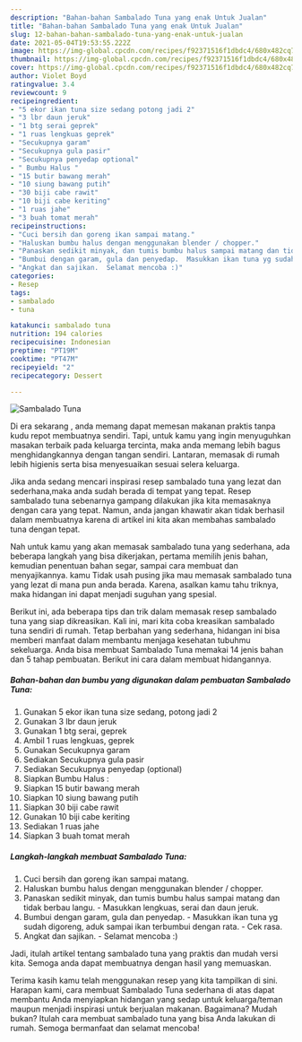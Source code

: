 ```yaml
---
description: "Bahan-bahan Sambalado Tuna yang enak Untuk Jualan"
title: "Bahan-bahan Sambalado Tuna yang enak Untuk Jualan"
slug: 12-bahan-bahan-sambalado-tuna-yang-enak-untuk-jualan
date: 2021-05-04T19:53:55.222Z
image: https://img-global.cpcdn.com/recipes/f92371516f1dbdc4/680x482cq70/sambalado-tuna-foto-resep-utama.jpg
thumbnail: https://img-global.cpcdn.com/recipes/f92371516f1dbdc4/680x482cq70/sambalado-tuna-foto-resep-utama.jpg
cover: https://img-global.cpcdn.com/recipes/f92371516f1dbdc4/680x482cq70/sambalado-tuna-foto-resep-utama.jpg
author: Violet Boyd
ratingvalue: 3.4
reviewcount: 9
recipeingredient:
- "5 ekor ikan tuna size sedang potong jadi 2"
- "3 lbr daun jeruk"
- "1 btg serai geprek"
- "1 ruas lengkuas geprek"
- "Secukupnya garam"
- "Secukupnya gula pasir"
- "Secukupnya penyedap optional"
- " Bumbu Halus "
- "15 butir bawang merah"
- "10 siung bawang putih"
- "30 biji cabe rawit"
- "10 biji cabe keriting"
- "1 ruas jahe"
- "3 buah tomat merah"
recipeinstructions:
- "Cuci bersih dan goreng ikan sampai matang."
- "Haluskan bumbu halus dengan menggunakan blender / chopper."
- "Panaskan sedikit minyak, dan tumis bumbu halus sampai matang dan tidak berbau langu.  Masukkan lengkuas, serai dan daun jeruk."
- "Bumbui dengan garam, gula dan penyedap.  Masukkan ikan tuna yg sudah digoreng, aduk sampai ikan terbumbui dengan rata.  Cek rasa."
- "Angkat dan sajikan.  Selamat mencoba :)"
categories:
- Resep
tags:
- sambalado
- tuna

katakunci: sambalado tuna 
nutrition: 194 calories
recipecuisine: Indonesian
preptime: "PT19M"
cooktime: "PT47M"
recipeyield: "2"
recipecategory: Dessert

---
```



![Sambalado Tuna](https://img-global.cpcdn.com/recipes/f92371516f1dbdc4/680x482cq70/sambalado-tuna-foto-resep-utama.jpg)

Di era  sekarang , anda memang dapat memesan makanan praktis tanpa kudu repot membuatnya sendiri. Tapi, untuk kamu yang ingin menyuguhkan masakan terbaik pada keluarga tercinta, maka anda memang lebih bagus menghidangkannya dengan tangan sendiri. Lantaran, memasak di rumah lebih higienis serta bisa menyesuaikan sesuai selera keluarga.

Jika anda sedang mencari inspirasi resep sambalado tuna yang lezat dan sederhana,maka anda sudah berada di tempat yang tepat. Resep sambalado tuna  sebenarnya gampang dilakukan jika kita memasaknya dengan cara yang tepat. Namun, anda jangan khawatir akan tidak berhasil dalam membuatnya 
karena di artikel ini kita akan membahas sambalado tuna dengan tepat.  



Nah untuk kamu yang akan memasak sambalado tuna yang sederhana, ada beberapa langkah yang bisa dikerjakan, pertama memilih jenis bahan, kemudian penentuan bahan segar, sampai cara membuat dan menyajikannya. kamu Tidak usah pusing jika mau memasak sambalado tuna yang lezat di mana pun anda berada. Karena, asalkan kamu  tahu triknya, maka hidangan ini dapat menjadi suguhan yang spesial.

Berikut ini, ada beberapa tips dan trik dalam memasak resep sambalado tuna yang siap dikreasikan. Kali ini, mari kita coba kreasikan sambalado tuna sendiri di rumah. Tetap berbahan yang sederhana, hidangan ini bisa memberi manfaat dalam membantu menjaga kesehatan tubuhmu sekeluarga. Anda bisa membuat Sambalado Tuna memakai 14 jenis bahan dan 5 tahap pembuatan. Berikut ini cara dalam membuat hidangannya.

<!--inarticleads1-->

##### Bahan-bahan dan bumbu yang digunakan dalam pembuatan Sambalado Tuna:

1. Gunakan 5 ekor ikan tuna size sedang, potong jadi 2
1. Gunakan 3 lbr daun jeruk
1. Gunakan 1 btg serai, geprek
1. Ambil 1 ruas lengkuas, geprek
1. Gunakan Secukupnya garam
1. Sediakan Secukupnya gula pasir
1. Sediakan Secukupnya penyedap (optional)
1. Siapkan  Bumbu Halus :
1. Siapkan 15 butir bawang merah
1. Siapkan 10 siung bawang putih
1. Siapkan 30 biji cabe rawit
1. Gunakan 10 biji cabe keriting
1. Sediakan 1 ruas jahe
1. Siapkan 3 buah tomat merah




<!--inarticleads2-->

##### Langkah-langkah membuat Sambalado Tuna:

1. Cuci bersih dan goreng ikan sampai matang.
1. Haluskan bumbu halus dengan menggunakan blender / chopper.
1. Panaskan sedikit minyak, dan tumis bumbu halus sampai matang dan tidak berbau langu.  - Masukkan lengkuas, serai dan daun jeruk.
1. Bumbui dengan garam, gula dan penyedap.  - Masukkan ikan tuna yg sudah digoreng, aduk sampai ikan terbumbui dengan rata.  - Cek rasa.
1. Angkat dan sajikan.  - Selamat mencoba :)




Jadi, itulah artikel tentang  sambalado tuna  yang praktis dan mudah versi kita. Semoga anda dapat membuatnya dengan hasil yang memuaskan. 

Terima kasih kamu telah menggunakan resep yang kita tampilkan di sini. Harapan kami, cara membuat  Sambalado Tuna sederhana di atas dapat membantu Anda menyiapkan hidangan yang sedap untuk keluarga/teman maupun menjadi inspirasi untuk berjualan makanan. Bagaimana? Mudah bukan? Itulah cara membuat sambalado tuna yang bisa Anda lakukan di rumah. Semoga bermanfaat dan selamat mencoba!

